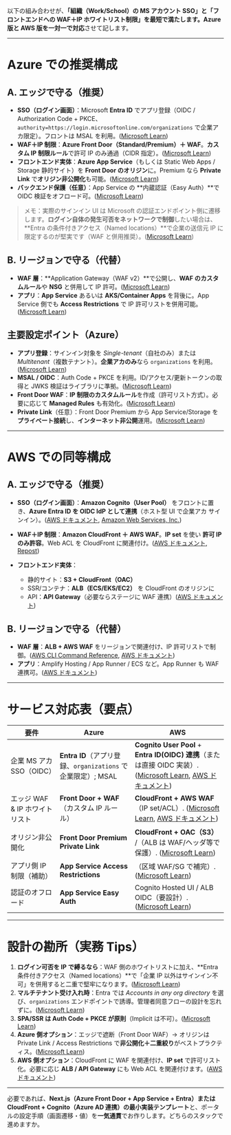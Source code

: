 以下の組み合わせが、**「組織（Work/School）の MS アカウント SSO」**と**「フロントエンドへの WAF＋IP ホワイトリスト制限」**を最短で満たします。Azure 版と AWS 版を**一対一で対応**させて記します。

---

# Azure での推奨構成

## A. エッジで守る（推奨）

* **SSO（ログイン画面）**：Microsoft **Entra ID** でアプリ登録（OIDC / Authorization Code + PKCE、`authority=https://login.microsoftonline.com/organizations` で企業アカ限定）。フロントは MSAL を利用。([Microsoft Learn][1])
* **WAF＋IP 制限**：**Azure Front Door（Standard/Premium）＋ WAF**。**カスタム IP 制限ルール**で許可 IP のみ通過（CIDR 指定）。([Microsoft Learn][2])
* **フロントエンド実体**：**Azure App Service**（もしくは Static Web Apps / Storage 静的サイト）を **Front Door のオリジン**に。Premium なら **Private Link** で**オリジン非公開化**も可能。([Microsoft Learn][3])
* **バックエンド保護（任意）**：App Service の \*\*内蔵認証（Easy Auth）\*\*で OIDC 検証をオフロード可。([Microsoft Learn][4])

> メモ：実際のサインイン UI は Microsoft の認証エンドポイント側に遷移します。**ログイン自体の発生可否をネットワークで制御**したい場合は、\*\*Entra の条件付きアクセス（Named locations）\*\*で企業の送信元 IP に限定するのが堅実です（WAF と併用推奨）。([Microsoft Learn][5])

## B. リージョンで守る（代替）

* **WAF 層**：\*\*Application Gateway（WAF v2）\*\*で公開し、**WAF のカスタムルール**や **NSG** と併用して IP 許可。([Microsoft Learn][6])
* **アプリ**：**App Service** あるいは **AKS/Container Apps** を背後に。App Service 側でも **Access Restrictions** で IP 許可リストを併用可能。([Microsoft Learn][7])

## 主要設定ポイント（Azure）

* **アプリ登録**：サインイン対象を *Single-tenant*（自社のみ）または *Multitenant*（複数テナント）。**企業アカのみ**なら `organizations` を利用。([Microsoft Learn][1])
* **MSAL / OIDC**：Auth Code + PKCE を利用。ID/アクセス/更新トークンの取得と JWKS 検証はライブラリに準拠。([Microsoft Learn][8])
* **Front Door WAF**：**IP 制限のカスタムルール**を作成（許可リスト方式）。必要に応じて **Managed Rules** も有効化。([Microsoft Learn][2])
* **Private Link**（任意）：Front Door Premium から App Service/Storage を**プライベート接続**し、**インターネット非公開**運用。([Microsoft Learn][3])

---

# AWS での同等構成

## A. エッジで守る（推奨）

* **SSO（ログイン画面）**：**Amazon Cognito（User Pool）** をフロントに置き、**Azure Entra ID を OIDC IdP として連携**（ホスト型 UI で企業アカ サインイン）。([AWS ドキュメント][9], [Amazon Web Services, Inc.][10])
* **WAF＋IP 制限**：**Amazon CloudFront ＋ AWS WAF**。**IP set** を使い **許可 IP のみ許容**。Web ACL を CloudFront に関連付け。([AWS ドキュメント][11], [Repost][12])
* **フロントエンド実体**：

  * 静的サイト：**S3 + CloudFront（OAC）**
  * SSR/コンテナ：**ALB（ECS/EKS/EC2）** を CloudFront のオリジンに
  * API：**API Gateway**（必要ならステージに WAF 連携）([AWS ドキュメント][13])

## B. リージョンで守る（代替）

* **WAF 層**：**ALB + AWS WAF** をリージョンで関連付け、IP 許可リストで制御。([AWS CLI Command Reference][14], [AWS ドキュメント][15])
* **アプリ**：Amplify Hosting / App Runner / ECS など。App Runner も WAF 連携可。([AWS ドキュメント][16])

---

# サービス対応表（要点）

| 要件                   | Azure                                           | AWS                                                                                                   |
| -------------------- | ----------------------------------------------- | ----------------------------------------------------------------------------------------------------- |
| 企業 MS アカ SSO（OIDC）   | **Entra ID**（アプリ登録、`organizations` で企業限定）; MSAL | **Cognito User Pool** + **Entra ID(OIDC) 連携**（または直接 OIDC 実装）. ([Microsoft Learn][1], [AWS ドキュメント][9]) |
| エッジ WAF & IP ホワイトリスト | **Front Door + WAF**（カスタム IP ルール）               | **CloudFront + AWS WAF**（IP set/ACL）. ([Microsoft Learn][2], [AWS ドキュメント][11])                        |
| オリジン非公開化             | **Front Door Premium Private Link**             | **CloudFront + OAC（S3）** /（ALB は WAF/ヘッダ等で保護）. ([Microsoft Learn][3])                                 |
| アプリ側 IP 制限（補助）       | **App Service Access Restrictions**             | （区域 WAF/SG で補完）. ([Microsoft Learn][17])                                                              |
| 認証のオフロード             | **App Service Easy Auth**                       | Cognito Hosted UI / ALB OIDC（要設計）. ([Microsoft Learn][4])                                             |

---

# 設計の勘所（実務 Tips）

1. **ログイン可否を IP で縛るなら**：WAF 側のホワイトリストに加え、\*\*Entra 条件付きアクセス（Named locations）\*\*で「企業 IP 以外はサインイン不可」を併用すると二重で堅牢になります。([Microsoft Learn][5])
2. **マルチテナント受け入れ時**：Entra では *Accounts in any org directory* を選び、`organizations` エンドポイントで誘導。管理者同意フローの設計を忘れずに。([Microsoft Learn][18])
3. **SPA/SSR は Auth Code + PKCE が原則**（Implicit は不可）。([Microsoft Learn][8])
4. **Azure 側オプション**：エッジで遮断（Front Door WAF）→ オリジンは Private Link / Access Restrictions で**非公開化＋二重絞り**がベストプラクティス。([Microsoft Learn][3])
5. **AWS 側オプション**：CloudFront に WAF を関連付け、**IP set** で許可リスト化。必要に応じ **ALB / API Gateway** にも Web ACL を関連付けます。([AWS ドキュメント][19])

---

必要であれば、**Next.js（Azure Front Door + App Service + Entra）**または**CloudFront + Cognito（Azure AD 連携）**の**最小実装テンプレート**と、ポータルの設定手順（画面遷移・値）を**一気通貫**でお作りします。どちらのスタックで進めますか。

[1]: https://learn.microsoft.com/en-us/entra/identity-platform/v2-protocols-oidc?utm_source=chatgpt.com "OpenID Connect (OIDC) on the Microsoft identity platform"
[2]: https://learn.microsoft.com/en-us/azure/web-application-firewall/afds/waf-front-door-configure-ip-restriction?utm_source=chatgpt.com "Configure an IP restriction WAF rule for Azure Front Door"
[3]: https://learn.microsoft.com/en-us/azure/frontdoor/private-link?utm_source=chatgpt.com "Secure your Origin with Private Link in Azure Front Door ..."
[4]: https://learn.microsoft.com/en-us/azure/app-service/overview-authentication-authorization?utm_source=chatgpt.com "Authentication and Authorization - Azure App Service | Microsoft Learn"
[5]: https://learn.microsoft.com/en-us/entra/identity/conditional-access/concept-assignment-network?utm_source=chatgpt.com "Network in Conditional Access policy - Microsoft Entra ID"
[6]: https://learn.microsoft.com/en-us/answers/questions/1179573/how-to-define-ip-whitelist-in-azure-application-ga?utm_source=chatgpt.com "How to define IP whitelist in Azure Application Gateway ..."
[7]: https://learn.microsoft.com/en-us/azure/app-service/overview-access-restrictions?utm_source=chatgpt.com "Azure App Service access restrictions"
[8]: https://learn.microsoft.com/en-us/entra/identity-platform/msal-authentication-flows?utm_source=chatgpt.com "Authentication flow support in MSAL"
[9]: https://docs.aws.amazon.com/cognito/latest/developerguide/cognito-user-pools-oidc-idp.html?utm_source=chatgpt.com "Using OIDC identity providers with a user pool"
[10]: https://aws.amazon.com/blogs/security/how-to-set-up-amazon-cognito-for-federated-authentication-using-azure-ad/?utm_source=chatgpt.com "How to set up Amazon Cognito for federated authentication ..."
[11]: https://docs.aws.amazon.com/waf/latest/developerguide/waf-ip-set-managing.html?utm_source=chatgpt.com "Creating and managing an IP set in AWS WAF"
[12]: https://repost.aws/knowledge-center/waf-allow-my-ip-block-other-ip?utm_source=chatgpt.com "Use AWS WAF to restrict IPv4 and IPv6 access"
[13]: https://docs.aws.amazon.com/apigateway/latest/developerguide/apigateway-control-access-aws-waf.html?utm_source=chatgpt.com "Use AWS WAF to protect your REST APIs in API Gateway"
[14]: https://awscli.amazonaws.com/v2/documentation/api/2.0.33/reference/wafv2/associate-web-acl.html?utm_source=chatgpt.com "associate-web-acl — AWS CLI 2.0.33 Command Reference"
[15]: https://docs.aws.amazon.com/waf/latest/developerguide/web-acl-associating-aws-resource.html?utm_source=chatgpt.com "Associating or disassociating protection with an AWS ..."
[16]: https://docs.aws.amazon.com/apprunner/latest/dg/waf.html?utm_source=chatgpt.com "Associating an AWS WAF web ACL with your service"
[17]: https://learn.microsoft.com/en-us/azure/app-service/app-service-ip-restrictions?utm_source=chatgpt.com "Set up Azure App Service access restrictions"
[18]: https://learn.microsoft.com/en-us/security/zero-trust/develop/identity-supported-account-types?utm_source=chatgpt.com "Identity and account types for single- and multitenant apps"
[19]: https://docs.aws.amazon.com/waf/latest/developerguide/cloudfront-features.html?utm_source=chatgpt.com "Using AWS WAF with Amazon CloudFront"
